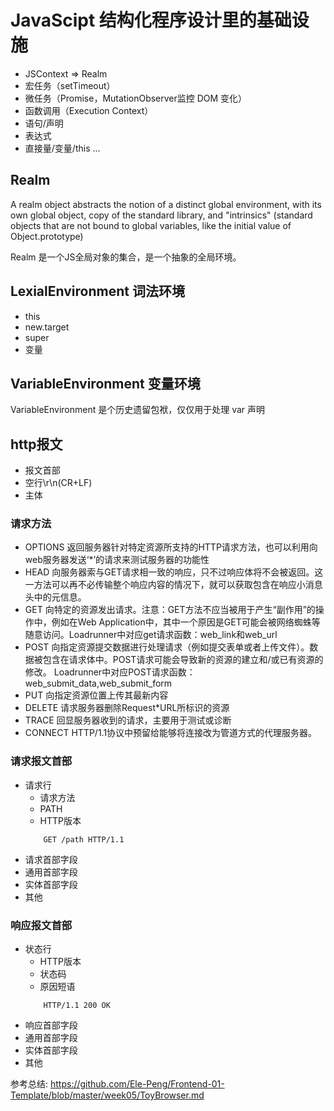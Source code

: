 # JavaScipt 结构化程序设计里的基础设施

* JSContext => Realm
* 宏任务（setTimeout）
* 微任务（Promise，MutationObserver监控 DOM 变化）
* 函数调用（Execution Context）
* 语句/声明
* 表达式
* 直接量/变量/this ...

## Realm

A realm object abstracts the notion of a distinct global environment, with its own global object, copy of the standard library, and "intrinsics" (standard objects that are not bound to global variables, like the initial value of Object.prototype)

Realm 是一个JS全局对象的集合，是一个抽象的全局环境。

## LexialEnvironment 词法环境

* this
* new.target
* super
* 变量

## VariableEnvironment 变量环境

VariableEnvironment 是个历史遗留包袱，仅仅用于处理 var 声明

## http报文

* 报文首部
* 空行\r\n(CR+LF)
* 主体
### 请求方法
* OPTIONS
返回服务器针对特定资源所支持的HTTP请求方法，也可以利用向web服务器发送‘*’的请求来测试服务器的功能性
* HEAD
向服务器索与GET请求相一致的响应，只不过响应体将不会被返回。这一方法可以再不必传输整个响应内容的情况下，就可以获取包含在响应小消息头中的元信息。
* GET
向特定的资源发出请求。注意：GET方法不应当被用于产生“副作用”的操作中，例如在Web Application中，其中一个原因是GET可能会被网络蜘蛛等随意访问。Loadrunner中对应get请求函数：web_link和web_url
* POST
向指定资源提交数据进行处理请求（例如提交表单或者上传文件）。数据被包含在请求体中。POST请求可能会导致新的资源的建立和/或已有资源的修改。 Loadrunner中对应POST请求函数：web_submit_data,web_submit_form
* PUT
向指定资源位置上传其最新内容
* DELETE
请求服务器删除Request*URL所标识的资源
* TRACE
回显服务器收到的请求，主要用于测试或诊断
* CONNECT
HTTP/1.1协议中预留给能够将连接改为管道方式的代理服务器。
### 请求报文首部
* 请求行
    * 请求方法
    * PATH
    * HTTP版本
    ```
        GET /path HTTP/1.1
    ```
* 请求首部字段
* 通用首部字段
* 实体首部字段
* 其他

### 响应报文首部
* 状态行
    * HTTP版本
    * 状态码
    * 原因短语
    ```
        HTTP/1.1 200 OK
    ```
* 响应首部字段
* 通用首部字段
* 实体首部字段
* 其他

参考总结: https://github.com/Ele-Peng/Frontend-01-Template/blob/master/week05/ToyBrowser.md